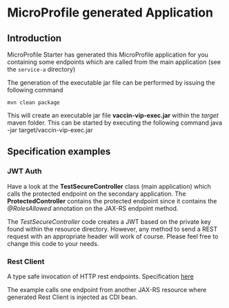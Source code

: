 # MicroProfile generated Application

## Introduction

MicroProfile Starter has generated this MicroProfile application for you containing some endpoints which are called from
the main application (see the `service-a` directory)

The generation of the executable jar file can be performed by issuing the following command

    mvn clean package

This will create an executable jar file **vaccin-vip-exec.jar** within the _target_ maven folder. This can be started by
executing the following command java -jar target/vaccin-vip-exec.jar

## Specification examples

### JWT Auth

Have a look at the **TestSecureController** class (main application) which calls the protected endpoint on the secondary
application. The **ProtectedController** contains the protected endpoint since it contains the _@RolesAllowed_
annotation on the JAX-RS endpoint method.

The _TestSecureController_ code creates a JWT based on the private key found within the resource directory. However, any
method to send a REST request with an appropriate header will work of course. Please feel free to change this code to
your needs.

### Rest Client

A type safe invocation of HTTP rest endpoints.
Specification [here](https://microprofile.io/project/eclipse/microprofile-rest-client)

The example calls one endpoint from another JAX-RS resource where generated Rest Client is injected as CDI bean.
